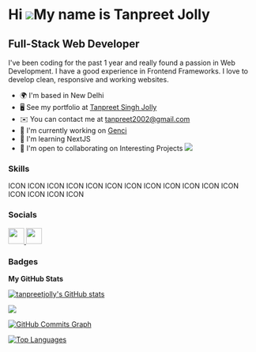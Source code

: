 Hi ![](https://user-images.githubusercontent.com/18350557/176309783-0785949b-9127-417c-8b55-ab5a4333674e.gif)My name is Tanpreet Jolly
======================================================================================================================================

Full-Stack Web Developer
------------------------

I've been coding for the past 1 year and really found a passion in Web Development. I have a good experience in Frontend Frameworks. I love to develop clean, responsive and working websites.

*   🌍  I'm based in New Delhi
*   🖥️  See my portfolio at [Tanpreet Singh Jolly](http://tanpreetsingh.netlify.app)
*   ✉️  You can contact me at [tanpreet2002@gmail.com](mailto:tanpreet2002@gmail.com)
*   🚀  I'm currently working on [Genci](http://genci.university)
*   🧠  I'm learning NextJS
*   🤝  I'm open to collaborating on Interesting Projects
<a href="https://www.x.com/JollyTanpreet" target="_blank" rel="noreferrer"><img
                  src="https://img.shields.io/twitter/follow/JollyTanpreet?logo=twitter&style=for-the-badge&color=14b8a6&labelColor=171717"
                /></a>



### Skills 
<p align="left">
ICON ICON ICON ICON ICON ICON ICON ICON ICON ICON ICON ICON ICON ICON ICON ICON 
</p>



### Socials
<p align="left"> <a href="https://www.github.com/tanpreetjolly" target="_blank" rel="noreferrer"> <picture> <source media="(prefers-color-scheme: dark)" srcset="https://raw.githubusercontent.com/danielcranney/readme-generator/main/public/icons/socials/github-dark.svg" /> <source media="(prefers-color-scheme: light)" srcset="https://raw.githubusercontent.com/danielcranney/readme-generator/main/public/icons/socials/github.svg" /> <img src="https://raw.githubusercontent.com/danielcranney/readme-generator/main/public/icons/socials/github.svg" width="32" height="32" /> </picture> </a> <a href="https://www.x.com/JollyTanpreet" target="_blank" rel="noreferrer"> <picture> <source media="(prefers-color-scheme: dark)" srcset="https://raw.githubusercontent.com/danielcranney/readme-generator/main/public/icons/socials/twitter-dark.svg" /> <source media="(prefers-color-scheme: light)" srcset="https://raw.githubusercontent.com/danielcranney/readme-generator/main/public/icons/socials/twitter.svg" /> <img src="https://raw.githubusercontent.com/danielcranney/readme-generator/main/public/icons/socials/twitter.svg" width="32" height="32" /> </picture> </a></p>

### Badges

<b>My GitHub Stats</b>

<a href="http://www.github.com/tanpreetjolly"><img src="https://github-readme-stats.vercel.app/api?username=tanpreetjolly&show_icons=true&hide=issues,&count_private=true&title_color=84cc16&text_color=ffffff&icon_color=14b8a6&bg_color=171717&hide_border=true&show_icons=true" alt="tanpreetjolly's GitHub stats" /></a>

<a href="http://www.github.com/tanpreetjolly"><img src="https://github-readme-streak-stats.herokuapp.com/?user=tanpreetjolly&stroke=ffffff&background=171717&ring=84cc16&fire=84cc16&currStreakNum=ffffff&currStreakLabel=84cc16&sideNums=ffffff&sideLabels=ffffff&dates=ffffff&hide_border=true" /></a>

<a href="http://www.github.com/tanpreetjolly"><img src="https://github-readme-activity-graph.cyclic.app/graph?username=tanpreetjolly&bg_color=171717&color=ffffff&line=14b8a6&point=ffffff&area_color=171717&area=true&hide_border=true&custom_title=GitHub%20Commits%20Graph" alt="GitHub Commits Graph" /></a>

<a href="https://github.com/tanpreetjolly" align="left"><img src="https://github-readme-stats.vercel.app/api/top-langs/?username=tanpreetjolly&langs_count=10&title_color=84cc16&text_color=ffffff&icon_color=14b8a6&bg_color=171717&hide_border=true&locale=en&custom_title=Top%20%Languages" alt="Top Languages" /></a>
